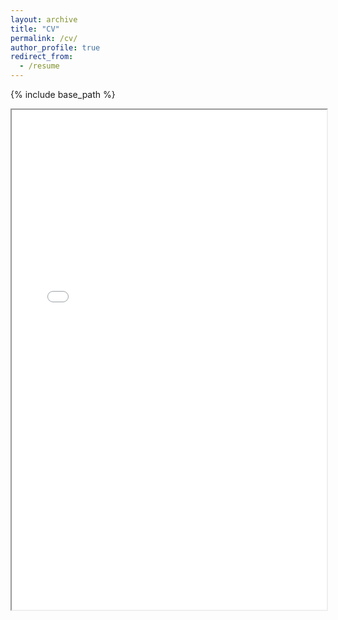 ```yaml
---
layout: archive
title: "CV"
permalink: /cv/
author_profile: true
redirect_from:
  - /resume
---
```


{% include base_path %}

<iframe src="{{ site.baseurl }}/files/CV_2024.pdf" width="100%" height="800px">
    <p>Your browser does not support iframes. Please download the PDF using the link below:</p>
    <a href="{{ site.baseurl }}/files/CV_2024.pdf">Download CV</a>
</iframe>
